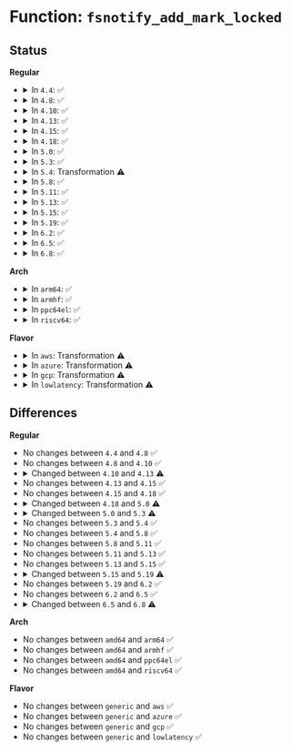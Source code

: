 # Function: <code>fsnotify_add_mark_locked</code>

## Status
<b>Regular</b>
<ul>
<li>
<details>
<summary>In <code>4.4</code>: ✅</summary>

```c
int fsnotify_add_mark_locked(struct fsnotify_mark *mark, struct fsnotify_group *group, struct inode *inode, struct vfsmount *mnt, int allow_dups);
```

**Collision:** Unique Global

**Inline:** No

**Transformation:** False

**Instances:**

```
In fs/notify/mark.c (ffffffff81250800)
Location: fs/notify/mark.c:336
Inline: False
Direct callers:
  - fs/notify/mark.c:fsnotify_add_mark
  - fs/notify/dnotify/dnotify.c:fcntl_dirnotify
  - fs/notify/inotify/inotify_user.c:SyS_inotify_add_watch
```
**Symbols:**

```
ffffffff81250800-ffffffff812509b8: fsnotify_add_mark_locked (STB_GLOBAL)
```
</details>
</li>
<li>
<details>
<summary>In <code>4.8</code>: ✅</summary>

```c
int fsnotify_add_mark_locked(struct fsnotify_mark *mark, struct fsnotify_group *group, struct inode *inode, struct vfsmount *mnt, int allow_dups);
```

**Collision:** Unique Global

**Inline:** No

**Transformation:** False

**Instances:**

```
In fs/notify/mark.c (ffffffff81278e90)
Location: fs/notify/mark.c:358
Inline: False
Direct callers:
  - fs/notify/mark.c:fsnotify_add_mark
  - fs/notify/dnotify/dnotify.c:fcntl_dirnotify
  - fs/notify/inotify/inotify_user.c:SyS_inotify_add_watch
```
**Symbols:**

```
ffffffff81278e90-ffffffff8127904d: fsnotify_add_mark_locked (STB_GLOBAL)
```
</details>
</li>
<li>
<details>
<summary>In <code>4.10</code>: ✅</summary>

```c
int fsnotify_add_mark_locked(struct fsnotify_mark *mark, struct fsnotify_group *group, struct inode *inode, struct vfsmount *mnt, int allow_dups);
```

**Collision:** Unique Global

**Inline:** No

**Transformation:** False

**Instances:**

```
In fs/notify/mark.c (ffffffff8128cac0)
Location: fs/notify/mark.c:358
Inline: False
Direct callers:
  - kernel/audit_tree.c:tag_mount
  - kernel/audit_tree.c:untag_chunk
  - fs/notify/mark.c:fsnotify_add_mark
  - fs/notify/dnotify/dnotify.c:fcntl_dirnotify
  - fs/notify/inotify/inotify_user.c:SyS_inotify_add_watch
```
**Symbols:**

```
ffffffff8128cac0-ffffffff8128cc72: fsnotify_add_mark_locked (STB_GLOBAL)
```
</details>
</li>
<li>
<details>
<summary>In <code>4.13</code>: ✅</summary>

```c
int fsnotify_add_mark_locked(struct fsnotify_mark *mark, struct inode *inode, struct vfsmount *mnt, int allow_dups);
```

**Collision:** Unique Global

**Inline:** No

**Transformation:** False

**Instances:**

```
In fs/notify/mark.c (ffffffff81299af0)
Location: fs/notify/mark.c:571
Inline: False
Direct callers:
  - kernel/audit_tree.c:tag_mount
  - kernel/audit_tree.c:untag_chunk
  - fs/notify/mark.c:fsnotify_add_mark
  - fs/notify/dnotify/dnotify.c:fcntl_dirnotify
  - fs/notify/inotify/inotify_user.c:SyS_inotify_add_watch
```
**Symbols:**

```
ffffffff81299af0-ffffffff81299ddd: fsnotify_add_mark_locked (STB_GLOBAL)
```
</details>
</li>
<li>
<details>
<summary>In <code>4.15</code>: ✅</summary>

```c
int fsnotify_add_mark_locked(struct fsnotify_mark *mark, struct inode *inode, struct vfsmount *mnt, int allow_dups);
```

**Collision:** Unique Global

**Inline:** No

**Transformation:** False

**Instances:**

```
In fs/notify/mark.c (ffffffff812bcea0)
Location: fs/notify/mark.c:568
Inline: False
Direct callers:
  - kernel/audit_tree.c:tag_mount
  - kernel/audit_tree.c:untag_chunk
  - fs/notify/mark.c:fsnotify_add_mark
  - fs/notify/dnotify/dnotify.c:fcntl_dirnotify
  - fs/notify/inotify/inotify_user.c:SyS_inotify_add_watch
```
**Symbols:**

```
ffffffff812bcea0-ffffffff812bd1a3: fsnotify_add_mark_locked (STB_GLOBAL)
```
</details>
</li>
<li>
<details>
<summary>In <code>4.18</code>: ✅</summary>

```c
int fsnotify_add_mark_locked(struct fsnotify_mark *mark, struct inode *inode, struct vfsmount *mnt, int allow_dups);
```

**Collision:** Unique Global

**Inline:** No

**Transformation:** False

**Instances:**

```
In fs/notify/mark.c (ffffffff812e5ad0)
Location: fs/notify/mark.c:574
Inline: False
Direct callers:
  - kernel/audit_tree.c:tag_mount
  - kernel/audit_tree.c:untag_chunk
  - fs/notify/mark.c:fsnotify_add_mark
  - fs/notify/dnotify/dnotify.c:fcntl_dirnotify
  - fs/notify/inotify/inotify_user.c:inotify_update_watch
```
**Symbols:**

```
ffffffff812e5ad0-ffffffff812e5dc9: fsnotify_add_mark_locked (STB_GLOBAL)
```
</details>
</li>
<li>
<details>
<summary>In <code>5.0</code>: ✅</summary>

```c
int fsnotify_add_mark_locked(struct fsnotify_mark *mark, fsnotify_connp_t *connp, unsigned int type, int allow_dups);
```

**Collision:** Unique Global

**Inline:** No

**Transformation:** False

**Instances:**

```
In fs/notify/mark.c (ffffffff812fa6e0)
Location: fs/notify/mark.c:609
Inline: False
Direct callers:
  - kernel/audit_tree.c:tag_mount
  - fs/notify/mark.c:fsnotify_add_mark
  - fs/notify/dnotify/dnotify.c:fcntl_dirnotify
  - fs/notify/inotify/inotify_user.c:inotify_update_watch
  - fs/notify/fanotify/fanotify_user.c:fanotify_add_mark
```
**Symbols:**

```
ffffffff812fa6e0-ffffffff812fa9bb: fsnotify_add_mark_locked (STB_GLOBAL)
```
</details>
</li>
<li>
<details>
<summary>In <code>5.3</code>: ✅</summary>

```c
int fsnotify_add_mark_locked(struct fsnotify_mark *mark, fsnotify_connp_t *connp, unsigned int type, int allow_dups, __kernel_fsid_t *fsid);
```

**Collision:** Unique Global

**Inline:** No

**Transformation:** False

**Instances:**

```
In fs/notify/mark.c (ffffffff8131b0d0)
Location: fs/notify/mark.c:636
Inline: False
Direct callers:
  - kernel/audit_tree.c:tag_mount
  - fs/notify/mark.c:fsnotify_add_mark
  - fs/notify/dnotify/dnotify.c:fcntl_dirnotify
  - fs/notify/inotify/inotify_user.c:inotify_update_watch
  - fs/notify/fanotify/fanotify_user.c:fanotify_add_mark
```
**Symbols:**

```
ffffffff8131b0d0-ffffffff8131b1de: fsnotify_add_mark_locked (STB_GLOBAL)
```
</details>
</li>
<li>
<details>
<summary>In <code>5.4</code>: Transformation ⚠️</summary>

```c
int fsnotify_add_mark_locked(struct fsnotify_mark *mark, fsnotify_connp_t *connp, unsigned int type, int allow_dups, __kernel_fsid_t *fsid);
```

**Collision:** Unique Global

**Inline:** No

**Transformation:** True

**Instances:**

```
In fs/notify/mark.c (0)
Location: fs/notify/mark.c:636
Inline: False
Direct callers:
  - kernel/audit_tree.c:tag_mount
  - fs/notify/mark.c:fsnotify_add_mark
  - fs/notify/dnotify/dnotify.c:fcntl_dirnotify
  - fs/notify/inotify/inotify_user.c:inotify_update_watch
  - fs/notify/fanotify/fanotify_user.c:fanotify_add_mark
```
**Symbols:**

```
ffffffff8132e302-ffffffff8132e33e: fsnotify_add_mark_locked.cold (STB_LOCAL)
ffffffff8132dcc0-ffffffff8132e06f: fsnotify_add_mark_locked (STB_GLOBAL)
```
</details>
</li>
<li>
<details>
<summary>In <code>5.8</code>: ✅</summary>

```c
int fsnotify_add_mark_locked(struct fsnotify_mark *mark, fsnotify_connp_t *connp, unsigned int type, int allow_dups, __kernel_fsid_t *fsid);
```

**Collision:** Unique Global

**Inline:** No

**Transformation:** False

**Instances:**

```
In fs/notify/mark.c (ffffffff81367dc0)
Location: fs/notify/mark.c:640
Inline: False
Direct callers:
  - kernel/audit_tree.c:create_chunk
  - fs/notify/mark.c:fsnotify_add_mark
  - fs/notify/dnotify/dnotify.c:fcntl_dirnotify
  - fs/notify/inotify/inotify_user.c:inotify_new_watch
  - fs/notify/fanotify/fanotify_user.c:fanotify_add_mark
```
**Symbols:**

```
ffffffff81367dc0-ffffffff81367f03: fsnotify_add_mark_locked (STB_GLOBAL)
```
</details>
</li>
<li>
<details>
<summary>In <code>5.11</code>: ✅</summary>

```c
int fsnotify_add_mark_locked(struct fsnotify_mark *mark, fsnotify_connp_t *connp, unsigned int type, int allow_dups, __kernel_fsid_t *fsid);
```

**Collision:** Unique Global

**Inline:** No

**Transformation:** False

**Instances:**

```
In fs/notify/mark.c (ffffffff81375130)
Location: fs/notify/mark.c:640
Inline: False
Direct callers:
  - kernel/audit_tree.c:create_chunk
  - fs/notify/mark.c:fsnotify_add_mark
  - fs/notify/dnotify/dnotify.c:fcntl_dirnotify
  - fs/notify/inotify/inotify_user.c:inotify_new_watch
  - fs/notify/fanotify/fanotify_user.c:fanotify_add_mark
```
**Symbols:**

```
ffffffff81375130-ffffffff81375273: fsnotify_add_mark_locked (STB_GLOBAL)
```
</details>
</li>
<li>
<details>
<summary>In <code>5.13</code>: ✅</summary>

```c
int fsnotify_add_mark_locked(struct fsnotify_mark *mark, fsnotify_connp_t *connp, unsigned int type, int allow_dups, __kernel_fsid_t *fsid);
```

**Collision:** Unique Global

**Inline:** No

**Transformation:** False

**Instances:**

```
In fs/notify/mark.c (ffffffff8137bae0)
Location: fs/notify/mark.c:638
Inline: False
Direct callers:
  - kernel/audit_tree.c:create_chunk
  - fs/notify/mark.c:fsnotify_add_mark
  - fs/notify/dnotify/dnotify.c:fcntl_dirnotify
  - fs/notify/inotify/inotify_user.c:inotify_update_watch
  - fs/notify/fanotify/fanotify_user.c:fanotify_add_mark
```
**Symbols:**

```
ffffffff8137bae0-ffffffff8137bc1b: fsnotify_add_mark_locked (STB_GLOBAL)
```
</details>
</li>
<li>
<details>
<summary>In <code>5.15</code>: ✅</summary>

```c
int fsnotify_add_mark_locked(struct fsnotify_mark *mark, fsnotify_connp_t *connp, unsigned int type, int allow_dups, __kernel_fsid_t *fsid);
```

**Collision:** Unique Global

**Inline:** No

**Transformation:** False

**Instances:**

```
In fs/notify/mark.c (ffffffff813c88e0)
Location: fs/notify/mark.c:667
Inline: False
Direct callers:
  - kernel/audit_tree.c:create_chunk
  - fs/notify/mark.c:fsnotify_add_mark
  - fs/notify/dnotify/dnotify.c:fcntl_dirnotify
  - fs/notify/inotify/inotify_user.c:inotify_update_watch
  - fs/notify/fanotify/fanotify_user.c:fanotify_add_mark
```
**Symbols:**

```
ffffffff813c88e0-ffffffff813c8a1b: fsnotify_add_mark_locked (STB_GLOBAL)
```
</details>
</li>
<li>
<details>
<summary>In <code>5.19</code>: ✅</summary>

```c
int fsnotify_add_mark_locked(struct fsnotify_mark *mark, fsnotify_connp_t *connp, unsigned int obj_type, int add_flags, __kernel_fsid_t *fsid);
```

**Collision:** Unique Global

**Inline:** No

**Transformation:** False

**Instances:**

```
In fs/notify/mark.c (ffffffff8144ff80)
Location: fs/notify/mark.c:704
Inline: False
Direct callers:
  - kernel/audit_tree.c:create_chunk
  - fs/notify/mark.c:fsnotify_add_mark
  - fs/notify/dnotify/dnotify.c:fcntl_dirnotify
  - fs/notify/inotify/inotify_user.c:inotify_new_watch
  - fs/notify/fanotify/fanotify_user.c:fanotify_add_mark
```
**Symbols:**

```
ffffffff8144ff80-ffffffff814500ca: fsnotify_add_mark_locked (STB_GLOBAL)
```
</details>
</li>
<li>
<details>
<summary>In <code>6.2</code>: ✅</summary>

```c
int fsnotify_add_mark_locked(struct fsnotify_mark *mark, fsnotify_connp_t *connp, unsigned int obj_type, int add_flags, __kernel_fsid_t *fsid);
```

**Collision:** Unique Global

**Inline:** No

**Transformation:** False

**Instances:**

```
In fs/notify/mark.c (ffffffff814de910)
Location: fs/notify/mark.c:704
Inline: False
Direct callers:
  - kernel/audit_tree.c:create_chunk
  - fs/notify/mark.c:fsnotify_add_mark
  - fs/notify/dnotify/dnotify.c:fcntl_dirnotify
  - fs/notify/inotify/inotify_user.c:inotify_new_watch
  - fs/notify/fanotify/fanotify_user.c:fanotify_add_mark
```
**Symbols:**

```
ffffffff814de910-ffffffff814dea5a: fsnotify_add_mark_locked (STB_GLOBAL)
```
</details>
</li>
<li>
<details>
<summary>In <code>6.5</code>: ✅</summary>

```c
int fsnotify_add_mark_locked(struct fsnotify_mark *mark, fsnotify_connp_t *connp, unsigned int obj_type, int add_flags, __kernel_fsid_t *fsid);
```

**Collision:** Unique Global

**Inline:** No

**Transformation:** False

**Instances:**

```
In fs/notify/mark.c (ffffffff81515150)
Location: fs/notify/mark.c:704
Inline: False
Direct callers:
  - kernel/audit_tree.c:create_chunk
  - fs/notify/mark.c:fsnotify_add_mark
  - fs/notify/dnotify/dnotify.c:fcntl_dirnotify
  - fs/notify/inotify/inotify_user.c:inotify_new_watch
  - fs/notify/fanotify/fanotify_user.c:fanotify_add_mark
```
**Symbols:**

```
ffffffff81515150-ffffffff8151529a: fsnotify_add_mark_locked (STB_GLOBAL)
```
</details>
</li>
<li>
<details>
<summary>In <code>6.8</code>: ✅</summary>

```c
int fsnotify_add_mark_locked(struct fsnotify_mark *mark, fsnotify_connp_t *connp, unsigned int obj_type, int add_flags);
```

**Collision:** Unique Global

**Inline:** No

**Transformation:** False

**Instances:**

```
In fs/notify/mark.c (ffffffff81549530)
Location: fs/notify/mark.c:669
Inline: False
Direct callers:
  - kernel/audit_tree.c:create_chunk
  - fs/notify/mark.c:fsnotify_add_mark
  - fs/notify/dnotify/dnotify.c:fcntl_dirnotify
  - fs/notify/inotify/inotify_user.c:inotify_new_watch
  - fs/notify/fanotify/fanotify_user.c:fanotify_add_new_mark
```
**Symbols:**

```
ffffffff81549530-ffffffff8154966f: fsnotify_add_mark_locked (STB_GLOBAL)
```
</details>
</li>
</ul>
<b>Arch</b>
<ul>
<li>
<details>
<summary>In <code>arm64</code>: ✅</summary>

```c
int fsnotify_add_mark_locked(struct fsnotify_mark *mark, fsnotify_connp_t *connp, unsigned int type, int allow_dups, __kernel_fsid_t *fsid);
```

**Collision:** Unique Global

**Inline:** No

**Transformation:** False

**Instances:**

```
In fs/notify/mark.c (ffff8000103ea460)
Location: fs/notify/mark.c:636
Inline: False
Direct callers:
  - kernel/audit_tree.c:tag_mount
  - fs/notify/mark.c:fsnotify_add_mark
  - fs/notify/dnotify/dnotify.c:fcntl_dirnotify
  - fs/notify/inotify/inotify_user.c:__arm64_sys_inotify_add_watch
  - fs/notify/fanotify/fanotify_user.c:fanotify_add_mark
```
**Symbols:**

```
ffff8000103ea460-ffff8000103ea68c: fsnotify_add_mark_locked (STB_GLOBAL)
```
</details>
</li>
<li>
<details>
<summary>In <code>armhf</code>: ✅</summary>

```c
int fsnotify_add_mark_locked(struct fsnotify_mark *mark, fsnotify_connp_t *connp, unsigned int type, int allow_dups, __kernel_fsid_t *fsid);
```

**Collision:** Unique Global

**Inline:** No

**Transformation:** False

**Instances:**

```
In fs/notify/mark.c (c05c18f8)
Location: fs/notify/mark.c:636
Inline: False
Direct callers:
  - kernel/audit_tree.c:tag_mount
  - fs/notify/mark.c:fsnotify_add_mark
  - fs/notify/dnotify/dnotify.c:fcntl_dirnotify
  - fs/notify/inotify/inotify_user.c:__se_sys_inotify_add_watch
  - fs/notify/fanotify/fanotify_user.c:fanotify_add_mark
```
**Symbols:**

```
c05c18f8-c05c1a64: fsnotify_add_mark_locked (STB_GLOBAL)
```
</details>
</li>
<li>
<details>
<summary>In <code>ppc64el</code>: ✅</summary>

```c
int fsnotify_add_mark_locked(struct fsnotify_mark *mark, fsnotify_connp_t *connp, unsigned int type, int allow_dups, __kernel_fsid_t *fsid);
```

**Collision:** Unique Global

**Inline:** No

**Transformation:** False

**Instances:**

```
In fs/notify/mark.c (c0000000004f15c0)
Location: fs/notify/mark.c:636
Inline: False
Direct callers:
  - kernel/audit_tree.c:tag_mount
  - fs/notify/mark.c:fsnotify_add_mark
  - fs/notify/dnotify/dnotify.c:fcntl_dirnotify
  - fs/notify/inotify/inotify_user.c:__se_sys_inotify_add_watch
  - fs/notify/fanotify/fanotify_user.c:fanotify_add_mark
```
**Symbols:**

```
c0000000004f15c0-c0000000004f184c: fsnotify_add_mark_locked (STB_GLOBAL)
```
</details>
</li>
<li>
<details>
<summary>In <code>riscv64</code>: ✅</summary>

```c
int fsnotify_add_mark_locked(struct fsnotify_mark *mark, fsnotify_connp_t *connp, unsigned int type, int allow_dups, __kernel_fsid_t *fsid);
```

**Collision:** Unique Global

**Inline:** No

**Transformation:** False

**Instances:**

```
In fs/notify/mark.c (ffffffe00029ece0)
Location: fs/notify/mark.c:636
Inline: False
Direct callers:
  - kernel/audit_tree.c:tag_mount
  - fs/notify/mark.c:fsnotify_add_mark
  - fs/notify/dnotify/dnotify.c:fcntl_dirnotify
  - fs/notify/inotify/inotify_user.c:__se_sys_inotify_add_watch
  - fs/notify/fanotify/fanotify_user.c:fanotify_add_mark
```
**Symbols:**

```
ffffffe00029ece0-ffffffe00029ee5c: fsnotify_add_mark_locked (STB_GLOBAL)
```
</details>
</li>
</ul>
<b>Flavor</b>
<ul>
<li>
<details>
<summary>In <code>aws</code>: Transformation ⚠️</summary>

```c
int fsnotify_add_mark_locked(struct fsnotify_mark *mark, fsnotify_connp_t *connp, unsigned int type, int allow_dups, __kernel_fsid_t *fsid);
```

**Collision:** Unique Global

**Inline:** No

**Transformation:** True

**Instances:**

```
In fs/notify/mark.c (0)
Location: fs/notify/mark.c:636
Inline: False
Direct callers:
  - kernel/audit_tree.c:tag_mount
  - fs/notify/mark.c:fsnotify_add_mark
  - fs/notify/dnotify/dnotify.c:fcntl_dirnotify
  - fs/notify/inotify/inotify_user.c:inotify_update_watch
  - fs/notify/fanotify/fanotify_user.c:fanotify_add_mark
```
**Symbols:**

```
ffffffff813268e2-ffffffff8132691e: fsnotify_add_mark_locked.cold (STB_LOCAL)
ffffffff813262a0-ffffffff8132664f: fsnotify_add_mark_locked (STB_GLOBAL)
```
</details>
</li>
<li>
<details>
<summary>In <code>azure</code>: Transformation ⚠️</summary>

```c
int fsnotify_add_mark_locked(struct fsnotify_mark *mark, fsnotify_connp_t *connp, unsigned int type, int allow_dups, __kernel_fsid_t *fsid);
```

**Collision:** Unique Global

**Inline:** No

**Transformation:** True

**Instances:**

```
In fs/notify/mark.c (0)
Location: fs/notify/mark.c:636
Inline: False
Direct callers:
  - kernel/audit_tree.c:tag_mount
  - fs/notify/mark.c:fsnotify_add_mark
  - fs/notify/dnotify/dnotify.c:fcntl_dirnotify
  - fs/notify/inotify/inotify_user.c:inotify_update_watch
  - fs/notify/fanotify/fanotify_user.c:fanotify_add_mark
```
**Symbols:**

```
ffffffff81317482-ffffffff813174be: fsnotify_add_mark_locked.cold (STB_LOCAL)
ffffffff81316e40-ffffffff813171ef: fsnotify_add_mark_locked (STB_GLOBAL)
```
</details>
</li>
<li>
<details>
<summary>In <code>gcp</code>: Transformation ⚠️</summary>

```c
int fsnotify_add_mark_locked(struct fsnotify_mark *mark, fsnotify_connp_t *connp, unsigned int type, int allow_dups, __kernel_fsid_t *fsid);
```

**Collision:** Unique Global

**Inline:** No

**Transformation:** True

**Instances:**

```
In fs/notify/mark.c (0)
Location: fs/notify/mark.c:636
Inline: False
Direct callers:
  - kernel/audit_tree.c:tag_mount
  - fs/notify/mark.c:fsnotify_add_mark
  - fs/notify/dnotify/dnotify.c:fcntl_dirnotify
  - fs/notify/inotify/inotify_user.c:inotify_update_watch
  - fs/notify/fanotify/fanotify_user.c:fanotify_add_mark
```
**Symbols:**

```
ffffffff813243b2-ffffffff813243ee: fsnotify_add_mark_locked.cold (STB_LOCAL)
ffffffff81323d70-ffffffff8132411f: fsnotify_add_mark_locked (STB_GLOBAL)
```
</details>
</li>
<li>
<details>
<summary>In <code>lowlatency</code>: Transformation ⚠️</summary>

```c
int fsnotify_add_mark_locked(struct fsnotify_mark *mark, fsnotify_connp_t *connp, unsigned int type, int allow_dups, __kernel_fsid_t *fsid);
```

**Collision:** Unique Global

**Inline:** No

**Transformation:** True

**Instances:**

```
In fs/notify/mark.c (0)
Location: fs/notify/mark.c:636
Inline: False
Direct callers:
  - kernel/audit_tree.c:tag_mount
  - fs/notify/mark.c:fsnotify_add_mark
  - fs/notify/dnotify/dnotify.c:fcntl_dirnotify
  - fs/notify/inotify/inotify_user.c:inotify_update_watch
  - fs/notify/fanotify/fanotify_user.c:fanotify_add_mark
```
**Symbols:**

```
ffffffff81336124-ffffffff81336170: fsnotify_add_mark_locked.cold (STB_LOCAL)
ffffffff81335aa0-ffffffff81335e6b: fsnotify_add_mark_locked (STB_GLOBAL)
```
</details>
</li>
</ul>

## Differences
<b>Regular</b>
<ul>
<li>
No changes between <code>4.4</code> and <code>4.8</code> ✅
</li>
<li>
No changes between <code>4.8</code> and <code>4.10</code> ✅
</li>
<li>
<details>
<summary>Changed between <code>4.10</code> and <code>4.13</code> ⚠️</summary>
<ul>
<li>
<b>Param removed. </b>
<code>struct fsnotify_group *group</code>
</li>
<li>
<b>Param reordered. </b>
<code>mark, group, inode, mnt, allow_dups</code> ➡️ <code>mark, inode, mnt, allow_dups</code>
</li>
</ul>
</details>
</li>
<li>
No changes between <code>4.13</code> and <code>4.15</code> ✅
</li>
<li>
No changes between <code>4.15</code> and <code>4.18</code> ✅
</li>
<li>
<details>
<summary>Changed between <code>4.18</code> and <code>5.0</code> ⚠️</summary>
<ul>
<li>
<b>Param added. </b>
<code>fsnotify_connp_t *connp</code>
</li>
<li>
<b>Param added. </b>
<code>unsigned int type</code>
</li>
<li>
<b>Param removed. </b>
<code>struct inode *inode</code>
</li>
<li>
<b>Param removed. </b>
<code>struct vfsmount *mnt</code>
</li>
</ul>
</details>
</li>
<li>
<details>
<summary>Changed between <code>5.0</code> and <code>5.3</code> ⚠️</summary>
<ul>
<li>
<b>Param added. </b>
<code>__kernel_fsid_t *fsid</code>
</li>
</ul>
</details>
</li>
<li>
No changes between <code>5.3</code> and <code>5.4</code> ✅
</li>
<li>
No changes between <code>5.4</code> and <code>5.8</code> ✅
</li>
<li>
No changes between <code>5.8</code> and <code>5.11</code> ✅
</li>
<li>
No changes between <code>5.11</code> and <code>5.13</code> ✅
</li>
<li>
No changes between <code>5.13</code> and <code>5.15</code> ✅
</li>
<li>
<details>
<summary>Changed between <code>5.15</code> and <code>5.19</code> ⚠️</summary>
<ul>
<li>
<b>Param added. </b>
<code>unsigned int obj_type</code>
</li>
<li>
<b>Param added. </b>
<code>int add_flags</code>
</li>
<li>
<b>Param removed. </b>
<code>unsigned int type</code>
</li>
<li>
<b>Param removed. </b>
<code>int allow_dups</code>
</li>
</ul>
</details>
</li>
<li>
No changes between <code>5.19</code> and <code>6.2</code> ✅
</li>
<li>
No changes between <code>6.2</code> and <code>6.5</code> ✅
</li>
<li>
<details>
<summary>Changed between <code>6.5</code> and <code>6.8</code> ⚠️</summary>
<ul>
<li>
<b>Param removed. </b>
<code>__kernel_fsid_t *fsid</code>
</li>
</ul>
</details>
</li>
</ul>
<b>Arch</b>
<ul>
<li>
No changes between <code>amd64</code> and <code>arm64</code> ✅
</li>
<li>
No changes between <code>amd64</code> and <code>armhf</code> ✅
</li>
<li>
No changes between <code>amd64</code> and <code>ppc64el</code> ✅
</li>
<li>
No changes between <code>amd64</code> and <code>riscv64</code> ✅
</li>
</ul>
<b>Flavor</b>
<ul>
<li>
No changes between <code>generic</code> and <code>aws</code> ✅
</li>
<li>
No changes between <code>generic</code> and <code>azure</code> ✅
</li>
<li>
No changes between <code>generic</code> and <code>gcp</code> ✅
</li>
<li>
No changes between <code>generic</code> and <code>lowlatency</code> ✅
</li>
</ul>
